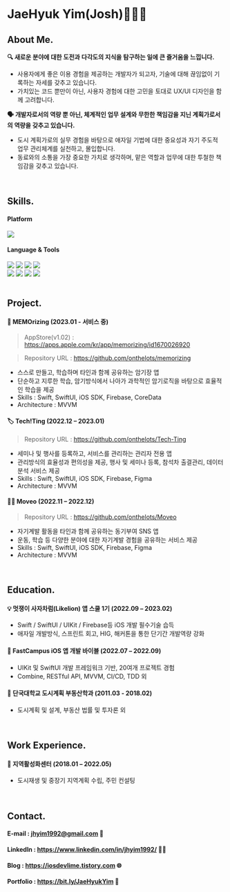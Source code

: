 <div align="leading">
  
  # JaeHyuk Yim(Josh)🧑🏻‍💻
 
  ## About Me.
  
  **<p>🔍 새로운 분야에 대한 도전과 다각도의 지식을 탐구하는 일에 큰 즐거움을 느낍니다.<p>**
  
  - 사용자에게 좋은 이용 경험을 제공하는 개발자가 되고자, 기술에 대해 끊임없이 기록하는 자세를 갖추고 있습니다.
  - 가치있는 코드 뿐만이 아닌, 사용자 경험에 대한 고민을 토대로 UX/UI 디자인을 함께 고려합니다.
  
  **<p>🗣️ 개발자로서의 역량 뿐 아닌, 체계적인 업무 설계와 무한한 책임감을 지닌 계획가로서의 역량을 갖추고 있습니다.<p>**
  - 도시 계획가로의 실무 경험을 바탕으로 애자일 기법에 대한 중요성과 자기 주도적 업무 관리체계를 실천하고, 몰입합니다.
  - 동료와의 소통을 가장 중요한 가치로 생각하며, 맡은 역할과 업무에 대한 투철한 책임감을 갖추고 있습니다.
  
  <br> 
  
   ## Skills.
  
  
   #### Platform

  <img src="https://img.shields.io/badge/iOS-5A29E4?style=flat&logo=iOS&logoColor=white"/>  
    
   #### Language & Tools
  
  <img src="https://img.shields.io/badge/Swift-F05138?style=flat&logo=swift&logoColor=white"/>
  <img src="https://img.shields.io/badge/SwiftUI-2396F3?style=flat&logo=Swift&logoColor=white"/>
  <img src="https://img.shields.io/badge/UIkit-2396F3?style=flat&logo=UIKit&logoColor=white"/>
  <img src="https://img.shields.io/badge/Xcode-147EFB?style=flat&logo=Xcode&logoColor=black"/>
 
  <br> 
  <img src="https://img.shields.io/badge/Firebase-FFCA28?style=flat&logo=Firebase&logoColor=white"/>
  <img src="https://img.shields.io/badge/Figma-F24E1E?style=flat&logo=Figma&logoColor=white"/>
  <img src="https://img.shields.io/badge/Adobe Illustrator-FF9A00?style=flat&logo=Adobe Illustrator&logoColor=white">
  <img src="https://img.shields.io/badge/Microsoft Office-D83B01?style=flat&logo=Microsoft Office&logoColor=white"/>
  
  <br> 
  <br> 
  
  ## Project.
  
  
  #### 📘 MEMOrizing (2023.01 - 서비스 중)
  > AppStore(v1.02) : https://apps.apple.com/kr/app/memorizing/id1670026920
  
  > Repository URL : https://github.com/onthelots/memorizing
  - 스스로 만들고, 학습하며 타인과 함께 공유하는 암기장 앱
  - 단순하고 지루한 학습, 암기방식에서 나아가 과학적인 암기로직을 바탕으로 효율적인 학습을 제공
  - Skills : Swift, SwiftUI, iOS SDK, Firebase, CoreData
  - Architecture : MVVM
  
  
  #### 🏷️ Tech!Ting (2022.12 – 2023.01)
  > Repository URL : https://github.com/onthelots/Tech-Ting
  - 세미나 및 행사를 등록하고, 서비스를 관리하는 관리자 전용 앱
  - 관리방식의 효율성과 편의성을 제공, 행사 및 세미나 등록, 참석차 출결관리, 데이터 분석 서비스 제공
  - Skills : Swift, SwiftUI, iOS SDK, Firebase, Figma
  - Architecture : MVVM
  
  
  #### ⛹🏻 Moveo (2022.11 – 2022.12)
  > Repository URL : https://github.com/onthelots/Moveo
  - 자기계발 활동을 타인과 함께 공유하는 동기부여 SNS 앱
  - 운동, 학습 등 다양한 분야에 대한 자기계발 경험을 공유하는 서비스 제공
  - Skills : Swift, SwiftUI, iOS SDK, Firebase, Figma
  - Architecture : MVVM
  
  
  <br>
  
  ## Education.
  
  #### 💡 멋쟁이 사자차럼(Likelion) 앱 스쿨 1기 (2022.09 – 2023.02)
  - Swift / SwiftUI / UIKit / Firebase등 iOS 개발 필수기술 습득
  - 애자일 개발방식, 스프린트 회고, HIG, 해커톤을 통한 단기간 개발역량 강화
  
  #### 📱 FastCampus iOS 앱 개발 바이블 (2022.07 – 2022.09)
  - UIKit 및 SwiftUI 개발 프레임워크 기반, 20여개 프로젝트 경험
  - Combine, RESTful API, MVVM, CI/CD, TDD 외
  
  #### 🏫 단국대학교 도시계획 부동산학과 (2011.03 - 2018.02)
  - 도시계획 및 설계, 부동산 법률 및 투자론 외
  
  <br>
  
  ## Work Experience.
  #### 🏢 지역활성화센터 (2018.01 – 2022.05)
  - 도시재생 및 중장기 지역계획 수립, 주민 컨설팅
  
  <br>
  
  ## Contact.
  
  #### E-mail : jhyim1992@gmail.com 📨
  #### LinkedIn : https://www.linkedin.com/in/jhyim1992/ 👨‍💼
  #### Blog : https://iosdevlime.tistory.com 🌐
  #### Portfolio : https://bit.ly/JaeHyukYim 💎
